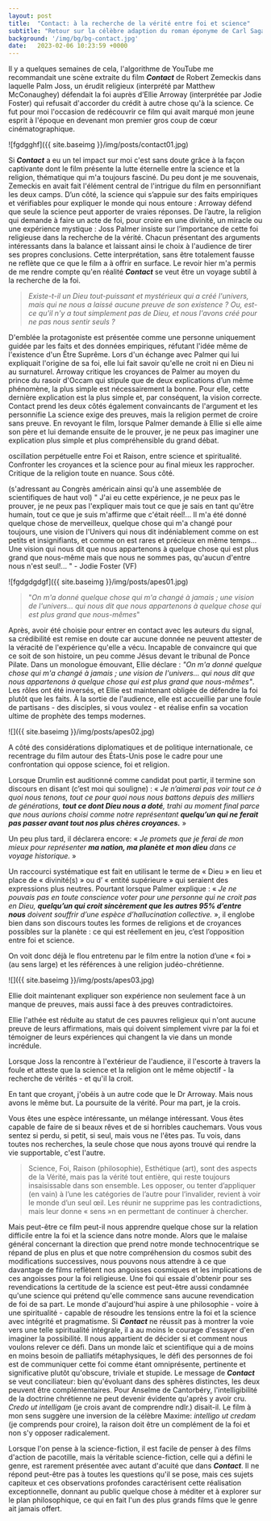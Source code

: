 ```yaml
---
layout: post
title:  "Contact: à la recherche de la vérité entre foi et science"
subtitle: "Retour sur la célèbre adaption du roman éponyme de Carl Sagan où s'entremèlent"
background: '/img/bg/bg-contact.jpg'
date:   2023-02-06 10:23:59 +0000
---
```


Il y a quelques semaines de cela, l'algorithme de YouTube me recommandait une scène extraite du film ***Contact*** de Robert Zemeckis dans laquelle Palm Joss, un érudit religieux (interprété par Matthew McConaughey) défendait la foi auprès d’Ellie Arroway (interprétée par Jodie Foster) qui refusait d'accorder du crédit à autre chose qu'à la science. Ce fut pour moi l'occasion de redécouvrir ce film qui avait marqué mon jeune esprit à l'époque en devenant mon premier gros coup de cœur cinématographique.

![fgdgghf]({{ site.baseimg }}/img/posts/contact01.jpg)

Si ***Contact*** a eu un tel impact sur moi c'est sans doute grâce à la façon captivante dont le film présente la lutte éternelle entre la science et la religion, thématique qui m'a toujours fasciné. Du peu dont je me souvenais, Zemeckis en avait fait l'élément central de l'intrigue du film en personnifiant les deux camps. D’un côté, la science qui s’appuie sur des faits empiriques et vérifiables pour expliquer le monde qui nous entoure : Arroway défend que seule la science peut apporter de vraies réponses. De l’autre, la religion qui demande à faire un acte de foi, pour croire en une divinité, un miracle ou une expérience mystique :  Joss Palmer insiste sur l’importance de cette foi religieuse dans la recherche de la vérité. Chacun présentant des arguments intéressants dans la balance et laissant ainsi le choix à l'audience de tirer ses propres conclusions. Cette interprétation, sans être totalement fausse ne reflète que ce que le film a à offrir en surface. Le revoir hier m'a permis de me rendre compte qu'en réalité ***Contact*** se veut être un voyage subtil à la recherche de la foi.

> *Existe-t-il un Dieu tout-puissant et mystérieux qui a créé l'univers, mais qui ne nous a laissé aucune preuve de son existence ? Ou, est-ce qu'il n'y a tout simplement pas de Dieu, et nous l'avons créé pour ne pas nous sentir seuls ?*

D'emblée la protagoniste est présentée comme une personne uniquement guidée par les faits et des données empiriques, réfutant l'idée même de l'existence d'un Être Suprême. Lors d'un échange avec Palmer qui lui expliquait l'origine de sa foi, elle lui fait savoir qu'elle ne croit ni en Dieu ni au surnaturel. Arroway critique les croyances de Palmer au moyen du prince du rasoir d'Occam qui stipule que de deux explications d’un même phénomène, la plus simple est nécessairement la bonne. Pour elle, cette dernière explication est la plus simple et, par conséquent, la vision correcte.
Contact prend les deux côtés également convaincants de l'argument et les personnifie  La science exige des preuves, mais la religion permet de croire sans preuve. En revoyant le film, lorsque Palmer demande à Ellie si elle aime son père et lui demande ensuite de le prouver, je ne peux pas imaginer une explication plus simple et plus compréhensible du grand débat.

  

oscillation perpétuelle entre Foi et Raison, entre science et spiritualité. Confronter les croyances et la science pour au final mieux les rapprocher. Critique de la religion toute en nuance. Sous côté.

(s'adressant au Congrès américain ainsi qu'à une assemblée de scientifiques de haut vol) " J'ai eu cette expérience, je ne peux pas le prouver, je ne peux pas l'expliquer mais tout ce que je sais en tant qu'être humain, tout ce que je suis m'affirme que c'était réel!... Il m'a été donné quelque chose de merveilleux, quelque chose qui m'a changé pour toujours, une vision de l'Univers qui nous dit indéniablement comme on est petits et insignifiants, et comme on est rares et précieux en même temps... Une vision qui nous dit que nous appartenons à quelque chose qui est plus grand que nous-même mais que nous ne sommes pas, qu'aucun d'entre nous n'est seul!... " - Jodie Foster (VF)

  
  

![fgdgdgdgf]({{ site.baseimg }}/img/posts/apes01.jpg)

  

>"*On m'a donné quelque chose qui m'a changé à jamais ; une vision de l'univers... qui nous dit que nous appartenons à quelque chose qui est plus grand que nous-mêmes*"


Après, avoir été choisie pour entrer en contact avec les auteurs du signal, sa crédibilité est remise en doute car aucune donnée ne peuvent attester de la véracité de l'expérience qu'elle a vécu.
Incapable de convaincre qui que ce soit de son histoire, un peu comme Jésus devant le tribunal de Ponce Pilate. Dans un monologue émouvant, Ellie déclare : _"On m'a donné quelque chose qui m'a changé à jamais ; une vision de l'univers... qui nous dit que nous appartenons à quelque chose qui est plus grand que nous-mêmes"_. Les rôles ont été inversés, et Ellie est maintenant obligée de défendre la foi plutôt que les faits. À la sortie de l'audience, elle est accueillie par une foule de partisans - des disciples, si vous voulez - et réalise enfin sa vocation ultime de prophète des temps modernes.


  

![]({{ site.baseimg }}/img/posts/apes02.jpg)

  
  

A côté des considérations diplomatiques et de politique internationale, ce recentrage du film autour des États-Unis pose le cadre pour une confrontation qui oppose science, foi et religion. 

Lorsque Drumlin est auditionné comme candidat pout partir, il termine son discours en disant (c’est moi qui souligne) : « _Je n’aimerai pas voir tout ce à quoi nous tenons, tout ce pour quoi nous nous battons depuis des milliers de générations, **tout ce dont Dieu nous a doté**, trahi au moment final parce que nous aurions choisi comme notre représentant **quelqu’un qui ne ferait pas passer avant tout nos plus chères croyances.**_ »

Un peu plus tard, il déclarera encore: « _Je promets que je ferai de mon mieux pour représenter **ma nation, ma planète et** **mon dieu** dans ce voyage historique._ »

Un raccourci systématique est fait en utilisant le terme de « Dieu » en lieu et place de « divinité(s) » ou d’ « entité supérieure » qui seraient des expressions plus neutres. Pourtant lorsque Palmer explique : « _Je ne pouvais pas en toute conscience voter pour une personne qui ne croit pas en Dieu, **quelqu’un qui croit sincèrement que les autres 95% d’entre nous** doivent souffrir d’une espèce d’hallucination collective._ », il englobe bien dans son discours toutes les formes de religions et de croyances possibles sur la planète : ce qui est réellement en jeu, c’est l’opposition entre foi et science.

On voit donc déjà le flou entretenu par le film entre la notion d’une « foi » (au sens large) et les références à une religion judéo-chrétienne.

  
  

![]({{ site.baseimg }}/img/posts/apes03.jpg)

  
  

Ellie doit maintenant expliquer son expérience non seulement face à un manque de preuves, mais aussi face à des preuves contradictoires.

Ellie l'athée est réduite au statut de ces pauvres religieux qui n'ont aucune preuve de leurs affirmations, mais qui doivent simplement vivre par la foi et témoigner de leurs expériences qui changent la vie dans un monde incrédule.

  

Lorsque Joss la rencontre à l'extérieur de l'audience, il l'escorte à travers la foule et atteste que la science et la religion ont le même objectif - la recherche de vérités - et qu'il la croit.

  

En tant que croyant, j'obéis à un autre code que le Dr Arroway. Mais nous avons le même but. La poursuite de la vérité. Pour ma part, je la crois.

  
  

Vous êtes une espèce intéressante, un mélange intéressant. Vous êtes capable de faire de si beaux rêves et de si horribles cauchemars. Vous vous sentez si perdu, si petit, si seul, mais vous ne l'êtes pas. Tu vois, dans toutes nos recherches, la seule chose que nous ayons trouvé qui rendre la vie supportable, c'est l'autre.

> Science, Foi, Raison (philosophie), Esthétique (art), sont des aspects de la Vérité, mais pas la vérité tout entière, qui reste toujours insaisissable dans son ensemble. Les opposer, ou tenter d’appliquer (en vain) à l’une les catégories de l’autre pour l’invalider, revient à voir le monde d’un seul œil. Les réunir ne supprime pas les contradictions, mais leur donne « sens »n en permettant de continuer à chercher.

Mais peut-être ce film peut-il nous apprendre quelque chose sur la relation difficile entre la foi et la science dans notre monde. Alors que le malaise général concernant la direction que prend notre monde technocentrique se répand de plus en plus et que notre compréhension du cosmos subit des modifications successives, nous pouvons nous attendre à ce que davantage de films reflètent nos angoisses cosmiques et les implications de ces angoisses pour la foi religieuse. Une foi qui essaie d'obtenir pour ses revendications la certitude de la science est peut-être aussi condamnée qu'une science qui prétend qu'elle commence sans aucune revendication de foi de sa part. Le monde d'aujourd'hui aspire à une philosophie - voire à une spiritualité - capable de résoudre les tensions entre la foi et la science avec intégrité et pragmatisme. Si ***Contact*** ne réussit pas à montrer la voie vers une telle spiritualité intégrale, il a au moins le courage d'essayer d'en imaginer la possibilité. Il nous appartient de décider si et comment nous voulons relever ce défi. Dans un monde laïc et scientifique qui a de moins en moins besoin de palliatifs métaphysiques, le défi des personnes de foi est de communiquer cette foi comme étant omniprésente, pertinente et significative plutôt qu'obscure, triviale et stupide. Le message de ***Contact*** se veut conciliateur: bien qu'évoluant dans des sphères distinctes, les deux peuvent être complémentaires. Pour Anselme de Cantorbéry, l'intelligibilité de la doctrine chrétienne ne peut devenir évidente qu'après y avoir cru. _Credo ut intelligam_ (je crois avant de comprendre ndlr.) disait-il. 
Le film à mon sens suggère une inversion de la célèbre Maxime: _intelligo ut credam_ (je comprends pour croire), la raison doit être un complément de la foi et non s'y opposer radicalement.

Lorsque l'on pense à la science-fiction, il est facile de penser à des films d'action de pacotille, mais la véritable science-fiction, celle qui a défini le genre, est rarement présentée avec autant d'acuité que dans ***Contact***. Il ne répond peut-être pas à toutes les questions qu'il se pose, mais ces sujets capiteux et ces observations profondes caractérisent cette réalisation exceptionnelle, donnant au public quelque chose à méditer et à explorer sur le plan philosophique, ce qui en fait l'un des plus grands films que le genre ait jamais offert.